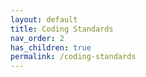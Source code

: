 ```yaml
---
layout: default
title: Coding Standards
nav_order: 2
has_children: true
permalink: /coding-standards
---
```

